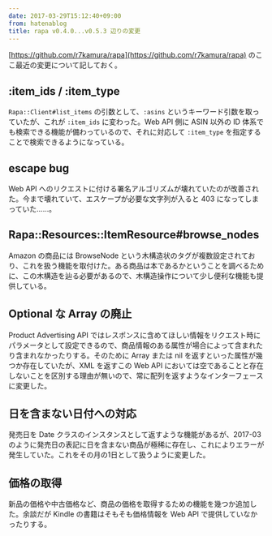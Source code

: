 ```yaml
---
date: 2017-03-29T15:12:40+09:00
from: hatenablog
title: rapa v0.4.0...v0.5.3 辺りの変更
---
```

[https://github.com/r7kamura/rapa](https://github.com/r7kamura/rapa) のここ最近の変更について記しておく。

## :item\_ids / :item\_type

`Rapa::Client#list_items` の引数として、`:asins` というキーワード引数を取っていたが、これが `:item_ids` に変わった。Web API 側に ASIN 以外の ID 体系でも検索できる機能が備わっているので、それに対応して `:item_type` を指定することで検索できるようになっている。

## escape bug

Web API へのリクエストに付ける署名アルゴリズムが壊れていたのが改善された。今まで壊れていて、エスケープが必要な文字列が入ると 403 になってしまっていた……。

## Rapa::Resources::ItemResource#browse\_nodes

Amazon の商品には BrowseNode という木構造状のタグが複数設定されており、これを扱う機能を取付けた。ある商品は本であるかということを調べるために、この木構造を辿る必要があるので、木構造操作について少し便利な機能も提供している。

## Optional な Array の廃止

Product Advertising API ではレスポンスに含めてほしい情報をリクエスト時にパラメータとして設定できるので、商品情報のある属性が場合によって含まれたり含まれなかったりする。そのために Array または nil を返すといった属性が幾つか存在していたが、XML を返すこの Web API においては空であることと存在しないことを区別する理由が無いので、常に配列を返すようなインターフェースに変更した。

## 日を含まない日付への対応

発売日を Date クラスのインスタンスとして返すような機能があるが、2017-03 のように発売日の表記に日を含まない商品が極稀に存在し、これによりエラーが発生していた。これをその月の1日として扱うように変更した。

## 価格の取得

新品の価格や中古価格など、商品の価格を取得するための機能を幾つか追加した。余談だが Kindle の書籍はそもそも価格情報を Web API で提供していなかったりする。

